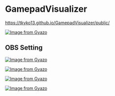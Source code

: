 # GamepadVisualizer

<https://tkyko13.github.io/GamepadVisualizer/public/>

[![Image from Gyazo](https://i.gyazo.com/0fb705fd067f12840bffb095baeccd3e.gif)](https://gyazo.com/0fb705fd067f12840bffb095baeccd3e)

## OBS Setting

[![Image from Gyazo](https://i.gyazo.com/1e2db5ed14417375f5f891f4d4feb848.png)](https://gyazo.com/1e2db5ed14417375f5f891f4d4feb848)

[![Image from Gyazo](https://i.gyazo.com/585bfc01ee9e247ea61e39c4fe01a3ad.png)](https://gyazo.com/585bfc01ee9e247ea61e39c4fe01a3ad)

[![Image from Gyazo](https://i.gyazo.com/9342dae75fb3634957291e71a54c3087.png)](https://gyazo.com/9342dae75fb3634957291e71a54c3087)

[![Image from Gyazo](https://i.gyazo.com/4b2d45a8c2995aa807d66d19d8926865.png)](https://gyazo.com/4b2d45a8c2995aa807d66d19d8926865)
